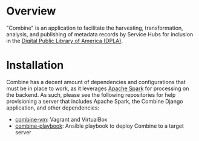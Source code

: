 # Overview

"Combine" is an application to facilitate the harvesting, transformation, analysis, and publishing of metadata records by Service Hubs for inclusion in the [Digital Public Library of America (DPLA)](https://dp.la/).

# Installation

Combine has a decent amount of dependencies and configurations that must be in place to work, as it leverages [Apache Spark](https://spark.apache.org/) for processing on the backend.  As such, please see the following repositories for help provisioning a server that includes Apache Spark, the Combine Django application, and other dependencies:

  * [combine-vm](https://github.com/WSULib/combine-vm): Vagrant and VirtualBox
  * [combine-playbook](https://github.com/WSULib/combine-playbook): Ansible playbook to deploy Combine to a target server

